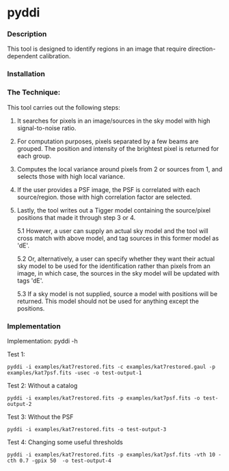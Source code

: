 # pyddi

### Description 

This tool is designed to identify regions in an image that require direction-dependent calibration. 
 
### Installation


### The Technique:

This tool carries out the following steps:

1. It searches for pixels in an image/sources in the sky model with high signal-to-noise ratio.   
2. For computation purposes, pixels separated by a few beams are grouped. The position and intensity of the brightest pixel is returned for each group.  
3. Computes the local variance around pixels from 2 or sources from 1, and selects those with high local variance.   
4. If the user provides a PSF image, the PSF is correlated with each source/region. those with high correlation factor are selected.
5. Lastly, the tool writes out a Tigger model containing the source/pixel positions that made it through step 3 or 4. 

    5.1 However, a user can supply an actual sky model and the tool will cross match with above model, and tag sources in this former model as 'dE'.
  
    5.2 Or, alternatively, a user can specify whether they want their actual sky model to be used for the identification rather than pixels from an image, in which case, the sources in the sky model will be updated with tags 'dE'. 
    
    5.3 If a sky model is not supplied, source a model with positions will be returned. This model should not be used for anything except the positions.

### Implementation  

Implementation: pyddi  -h 

Test 1:

    pyddi -i examples/kat7restored.fits -c examples/kat7restored.gaul -p examples/kat7psf.fits -usec -o test-output-1 
 
 Test 2: Without a catalog
 
    pyddi -i examples/kat7restored.fits -p examples/kat7psf.fits -o test-output-2
  
  Test 3: Without the PSF
  
    pyddi -i examples/kat7restored.fits -o test-output-3
    
  Test 4: Changing some useful thresholds
  
    pyddi -i examples/kat7restored.fits -p examples/kat7psf.fits -vth 10 -cth 0.7 -gpix 50  -o test-output-4 
    
  
 
 
 
 

